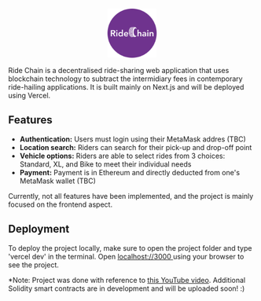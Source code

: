 <p align ="center"><img src = "assets/RCLogo-forReadMe.png" alt = "Ride Chain Logo" width = 100 height = 100></p>

Ride Chain is a decentralised ride-sharing web application that uses blockchain technology to subtract the intermidiary fees in contemporary ride-hailing applications. It is built mainly on Next.js and will be deployed using Vercel.

## Features
- <b>Authentication:</b> Users must login using their MetaMask addres (TBC)
- <b>Location search:</b> Riders can search for their pick-up and drop-off point
- <b>Vehicle options:</b> Riders are able to select rides from 3 choices: Standard, XL, and Bike to meet their individual needs
- <b>Payment:</b> Payment is in Ethereum and directly deducted from one's MetaMask wallet (TBC)

Currently, not all features have been implemented, and the project is mainly focused on the frontend aspect.

## Deployment
To deploy the project locally, make sure to open the project folder and type 'vercel dev' in the terminal. Open [localhost://3000 ](http://localhost:3000) using your browser to see the project.

*Note: Project was done with reference to [this YouTube video](https://www.youtube.com/watch?v=w6N4JxqsOFA&t=258s). Additional Solidity smart contracts are in development and will be uploaded soon! :)